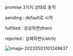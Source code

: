 promise 3가지 상태로 동작

pending : default로 시작

fulfilled : 성공하면(then)

rejected : 실패하면(catch)

![image-20220503101249637](C:\Users\Sangtaek_Lee\AppData\Roaming\Typora\typora-user-images\image-20220503101249637.png)